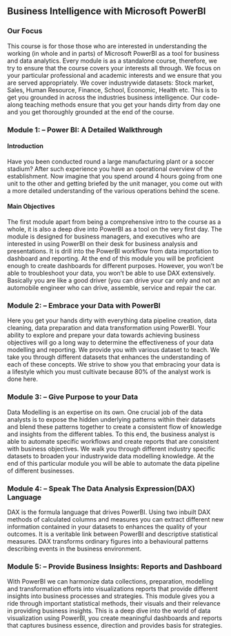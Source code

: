 ## Business Intelligence with Microsoft PowerBI

### Our Focus
This course is for those those who are interested in understanding the working (in whole and in parts) of Microsoft PowerBI as a tool for business and data analytics. Every module is as a standalone course, therefore, we try to ensure that the course covers your interests all through. We focus on your particular professional and academic interests and we ensure that you are served appropriately. We cover industrywide datasets: Stock market, Sales, Human Resource, Finance, School, Economic, Health etc. This is to get you grounded in across the industries business intelligence. Our code-along teaching methods ensure that you get your hands dirty from day one and you get thoroughly grounded at the end of the course. 


### Module 1: – Power BI: A Detailed Walkthrough 

#### Introduction 
Have you been conducted round a large manufacturing plant or a soccer stadium? After such experience you have an operational overview of the establishment. Now imagine that you spend around 4 hours going from one unit to the other and getting briefed by the unit manager, you come out with a more detailed understanding of the various operations behind the scene.

#### Main Objectives
The first module apart from being a comprehensive intro to the course as a whole, it is also a deep dive into PowerBI as a tool on the very first day. The module is designed for business managers, and executives who are interested in using PowerBI on their desk for business analysis and presentations. It is drill into the PowerBI workflow from data importation to dashboard and reporting. At the end of this module you will be proficient enough to create dashboards for different purposes. However, you won’t be able to troubleshoot your data, you won’t be able to use DAX extensively. Basically you are like a good driver (you can drive your car only and not an automobile engineer who can drive, assemble, service and repair the car.


### Module 2: – Embrace your Data with PowerBI
Here you get your hands dirty with everything data pipeline creation, data cleaning, data preparation and data transformation using PowerBI. Your ability to explore and prepare your data towards achieving business objectives will go a long way to determine the effectiveness of your data modelling and reporting. We provide you with various dataset to teach. We take you through different datasets that enhances the understanding of each of these concepts. We strive to show you that embracing your data is a lifestyle which you must cultivate because 80% of the analyst work is done here.   


### Module 3: – Give Purpose to your Data
Data Modelling is an expertise on its own. One crucial job of the data analysts is to expose the hidden underlying patterns within their datasets and blend these patterns together to create a consistent flow of knowledge and insights from the different tables. To this end, the business analyst is able to automate specific workflows and create reports that are consistent with business objectives. We walk you through different industry specific datasets to broaden your industrywide data modelling knowledge. At the end of this particular module you will be able to automate the data pipeline of different businesses.
   
### Module 4: – Speak The Data Analysis Expression(DAX) Language
DAX is the formula language that drives PowerBI. Using two inbuilt DAX methods of calculated columns and measures you can extract different new information contained in your datasets to enhances the quality of your outcomes. It is a veritable link between PowerBI and descriptive statistical measures. DAX transforms ordinary figures into a behavioural patterns describing events in the business environment.  

### Module 5: – Provide Business Insights: Reports and Dashboard 
With PowerBI we can harmonize data collections, preparation, modelling and transformation efforts into visualizations reports that provide different insights into business processes and strategies. This module gives you a ride through important statistical methods, their visuals and their relevance in providing business insights. This is a deep dive into the world of data visualization using PowerBI, you create meaningful dashboards and reports that captures business essence, direction and provides basis for strategies.

   
